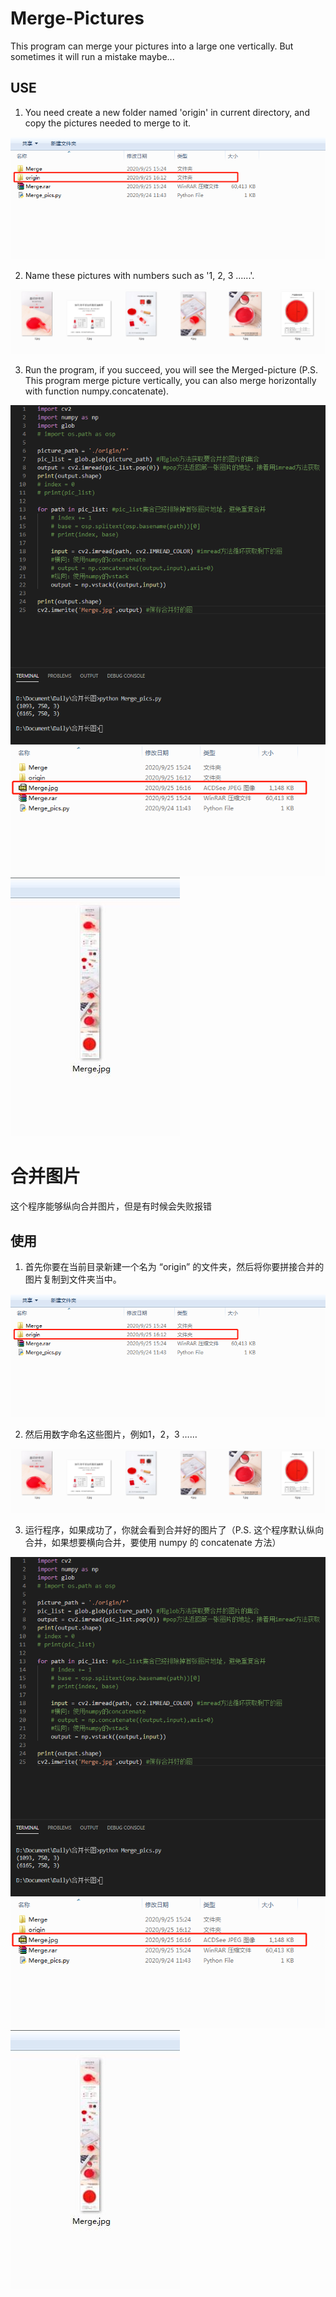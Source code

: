 # Merge-Pictures
This program can merge your pictures into a large one vertically. But sometimes it will run a mistake maybe... 

## USE
 1. You need create a new folder named 'origin' in current directory, and copy the pictures needed to merge to it.
  
  ![image](https://github.com/keygoman/Merge-Pictures/blob/master/folder_before1.png)
 
 
 
 
 2. Name these pictures with numbers such as '1, 2, 3 ......'.
  
  ![image](https://github.com/keygoman/Merge-Pictures/blob/master/pic_example.png)
 
 
 
 
 3. Run the program, if you succeed, you will see the Merged-picture (P.S. This program merge picture vertically, you can also merge horizontally with function numpy.concatenate).
  
  ![image](https://github.com/keygoman/Merge-Pictures/blob/master/running_code.png)
  ![image](https://github.com/keygoman/Merge-Pictures/blob/master/file_after1.png)
  ![image](https://github.com/keygoman/Merge-Pictures/blob/master/Merge.jpg)
 
 # 合并图片
 这个程序能够纵向合并图片，但是有时候会失败报错
 
 ## 使用
  1. 首先你要在当前目录新建一个名为 “origin” 的文件夹，然后将你要拼接合并的图片复制到文件夹当中。
   
   ![image](https://github.com/keygoman/Merge-Pictures/blob/master/folder_before1.png)
  
  
  
  
  2. 然后用数字命名这些图片，例如1，2，3 ……
   
   ![image](https://github.com/keygoman/Merge-Pictures/blob/master/pic_example.png)
  
  
  
  
  3. 运行程序，如果成功了，你就会看到合并好的图片了（P.S. 这个程序默认纵向合并，如果想要横向合并，要使用 numpy 的 concatenate 方法）
   
   ![image](https://github.com/keygoman/Merge-Pictures/blob/master/running_code.png)
   ![image](https://github.com/keygoman/Merge-Pictures/blob/master/file_after1.png)
   ![image](https://github.com/keygoman/Merge-Pictures/blob/master/Merge.jpg)
